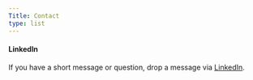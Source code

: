 ```yaml
---
Title: Contact
type: list
---
```



#### LinkedIn
If you have a short message or question, drop a message via [LinkedIn](https://www.linkedin.com/in/kashyapsavaliya/).


<!-- #### Email
For enquiries or longer messages, please email me. -->



